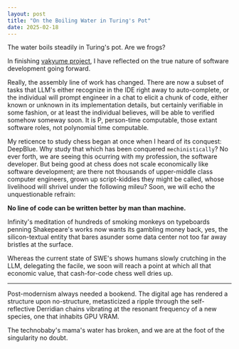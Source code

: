 ```yaml
---
layout: post
title: "On the Boiling Water in Turing's Pot"
date: 2025-02-18
---
```


The water boils steadily in Turing's pot. Are we frogs?

In finishing [vakyume project](https://github.com/juleshenry/vakyume), I have reflected on the true nature of software development going forward. 

Really, the assembly line of work has changed. There are now a subset of tasks that LLM's either recognize in the IDE right away to auto-complete, or the individual will prompt engineer in a chat to elicit a chunk of code, either known or unknown in its implementation details, but certainly verifiable in some fashion, or at least the individual believes, will be able to verified somehow someway soon. It is P, person-time computable, those extant software roles, not polynomial time computable.

My reticence to study chess began at once when I heard of its conquest: DeepBlue. Why study that which has been conquered `mechinistically`? No ever forth, we are seeing this ocurring with my profession, the software developer. But being good at chess does not scale economically like software development; are there not thousands of upper-middle class computer engineers, grown up script-kiddies they might be called, whose livelihood will shrivel under the following mileu?
Soon, we will echo the unquestionable refrain: 

**No line of code can be written better by man than machine.**

Infinity's meditation of hundreds of smoking monkeys on typeboards penning Shakepeare's works now wants its gambling money back, yes, the silicon-textual entity that bares asunder some data center not too far away bristles at the surface.

Whereas the current state of SWE's shows humans slowly crutching in the LLM, delegating the facile, we soon will reach a point at which all that economic value, that cash-for-code chess well dries up.

---

Post-modernism always needed a bookend. The digital age has rendered a structure upon no-structure, metasticized a ripple through the self-reflective Derridian chains vibrating at the resonant frequency of a new species, one that inhabits GPU VRAM.

The technobaby's mama's water has broken, and we are at the foot of the singularity no doubt.